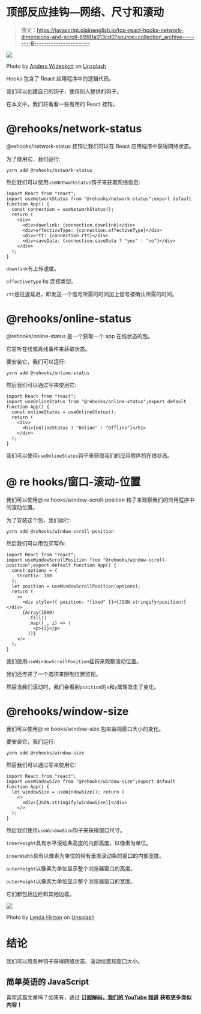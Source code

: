 # 顶部反应挂钩—网络、尺寸和滚动

> 原文：<https://javascript.plainenglish.io/top-react-hooks-network-dimensions-and-scroll-61981a013cd0?source=collection_archive---------8----------------------->

![](img/141566a452baa5dcaaf4b1b05e8e3ffe.png)

Photo by [Anders Wideskott](https://unsplash.com/@wideshot?utm_source=medium&utm_medium=referral) on [Unsplash](https://unsplash.com?utm_source=medium&utm_medium=referral)

Hooks 包含了 React 应用程序中的逻辑代码。

我们可以创建自己的钩子，使用别人提供的钩子。

在本文中，我们将看看一些有用的 React 挂钩。

# @rehooks/network-status

@rehooks/network-status 挂钩让我们可以在 React 应用程序中获得网络状态。

为了使用它，我们运行:

```
yarn add @rehooks/network-status
```

然后我们可以使用`useNetworkStatus`钩子来获取网络信息:

```
import React from "react";
import useNetworkStatus from "@rehooks/network-status";export default function App() {
  const connection = useNetworkStatus();
  return (
    <div>
      <div>downlink: {connection.downlink}</div>
      <div>effectiveType: {connection.effectiveType}</div>
      <div>rtt: {connection.rtt}</div>
      <div>saveData: {connection.saveData ? "yes" : "no"}</div>
    </div>
  );
}
```

`downlink`有上传速度。

`effectiveType` hs 连接类型。

`rtt`是往返延迟，即发送一个信号所需的时间加上信号被确认所需的时间。

# @rehooks/online-status

@rehooks/online-status 是一个获取一个 app 在线状态的包。

它监听在线或离线事件来获取状态。

要安装它，我们可以运行:

```
yarn add @rehooks/online-status
```

然后我们可以通过写来使用它:

```
import React from "react";
import useOnlineStatus from "@rehooks/online-status";export default function App() {
  const onlineStatus = useOnlineStatus();
  return (
    <div>
      <h1>{onlineStatus ? "Online" : "Offline"}</h1>
    </div>
  );
}
```

我们可以使用`useOnlineStatus`钩子来获取我们的应用程序的在线状态。

# @ re hooks/窗口-滚动-位置

我们可以使用@ re hooks/window-scroll-position 钩子来观察我们的应用程序中的滚动位置。

为了安装这个包，我们运行:

```
yarn add @rehooks/window-scroll-position
```

然后我们可以用包买写作:

```
import React from "react";
import useWindowScrollPosition from "@rehooks/window-scroll-position";export default function App() {
  const options = {
    throttle: 100
  };
  let position = useWindowScrollPosition(options);
  return (
    <>
      <div style={{ position: "fixed" }}>{JSON.stringify(position)}</div>
      {Array(1000)
        .fill()
        .map((_, i) => (
          <p>{i}</p>
        ))}
    </>
  );
}
```

我们使用`useWindowScrollPosition`挂钩来观察滚动位置。

我们还传递了一个选项来限制位置监视。

然后当我们滚动时，我们会看到`position`的`x`和`y`属性发生了变化。

# @rehooks/window-size

我们可以使用@ re books/window-size 包来监视窗口大小的变化。

要安装它，我们运行:

```
yarn add @rehooks/window-size
```

然后我们可以通过写来使用它:

```
import React from "react";
import useWindowSize from "@rehooks/window-size";export default function App() {
  let windowSize = useWindowSize(); return (
    <>
      <div>{JSON.stringify(windowSize)}</div>
    </>
  );
}
```

然后我们使用`useWindowSize`钩子来获得窗口尺寸。

`innerHeight`具有水平滚动条高度的内部高度，以像素为单位。

`innerWidth`具有以像素为单位的带有垂直滚动条的窗口的内部宽度。

`outerHeight`以像素为单位显示整个浏览器窗口的高度。

`outerHeight`以像素为单位显示整个浏览器窗口的宽度。

它们都包括边栏和其他边框。

![](img/b90468b73a2b13b4c9f2e59bb3df5d74.png)

Photo by [Lynda Hinton](https://unsplash.com/@lyndaann1975?utm_source=medium&utm_medium=referral) on [Unsplash](https://unsplash.com?utm_source=medium&utm_medium=referral)

# 结论

我们可以用各种钩子获得网络状态、滚动位置和窗口大小。

## 简单英语的 JavaScript

喜欢这篇文章吗？如果有，通过 [**订阅解码，我们的 YouTube 频道**](https://www.youtube.com/channel/UCtipWUghju290NWcn8jhyAw) **获取更多类似内容！**
